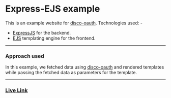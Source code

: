 # Express-EJS example

This is an example website for [disco-oauth](https://disco-oauth.tk). Technologies used: -
- [ExpressJS](https://expressjs.org) for the backend.
- [EJS](https://ejs.co) templating engine for the frontend.

---

### Approach used

In this example, we fetched data using [disco-oauth](https://disco-oauth.tk) and rendered templates while passing the fetched data as parameters for the template.

---

### [Live Link](https://express-ejs.thedrone7.repl.co)